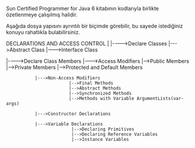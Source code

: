 Sun Certified Programmer for Java 6 kitabının kodlarıyla birlikte özetlenmeye çalışılmış halidir.

Aşağıda dosya yapısını ayrıntılı bir biçimde görebilir, bu sayede istediğiniz konuyu rahatlıkla bulabilirsiniz.


DECLARATIONS AND ACCESS CONTROL
|
|---->Declare Classes
		     |--->Abstract Class
		     |--->Interface Class

|---->Declare Class Members
			   |--->Access Modifiers
						|-->Public Members
						|-->Private Members
						|-->Protected and Default Members

			   |--->Non-Access Modifiers
						    |-->Final Methods
						    |-->Abstract Methods
						    |-->Synchronized Methods
						    |-->Methods with Variable ArgumentLists(var-args)

			   |--->Constructor Declarations

			   |--->Variable Declarations
						     |-->Declaring Primitives
 						     |-->Declaring Reference Variables
 						     |-->Instance Variables
